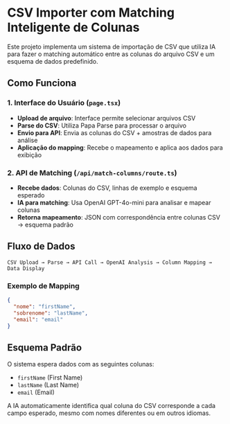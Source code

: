 # CSV Importer com Matching Inteligente de Colunas

Este projeto implementa um sistema de importação de CSV que utiliza IA para fazer o matching automático entre as colunas do arquivo CSV e um esquema de dados predefinido.

## Como Funciona

### 1. Interface do Usuário (`page.tsx`)
- **Upload de arquivo**: Interface permite selecionar arquivos CSV
- **Parse do CSV**: Utiliza Papa Parse para processar o arquivo
- **Envio para API**: Envia as colunas do CSV + amostras de dados para análise
- **Aplicação do mapping**: Recebe o mapeamento e aplica aos dados para exibição

### 2. API de Matching (`/api/match-columns/route.ts`)
- **Recebe dados**: Colunas do CSV, linhas de exemplo e esquema esperado
- **IA para matching**: Usa OpenAI GPT-4o-mini para analisar e mapear colunas
- **Retorna mapeamento**: JSON com correspondência entre colunas CSV → esquema padrão

## Fluxo de Dados

```
CSV Upload → Parse → API Call → OpenAI Analysis → Column Mapping → Data Display
```

### Exemplo de Mapping
```json
{
  "nome": "firstName",
  "sobrenome": "lastName", 
  "email": "email"
}
```

## Esquema Padrão
O sistema espera dados com as seguintes colunas:
- `firstName` (First Name)
- `lastName` (Last Name) 
- `email` (Email)

A IA automaticamente identifica qual coluna do CSV corresponde a cada campo esperado, mesmo com nomes diferentes ou em outros idiomas.
